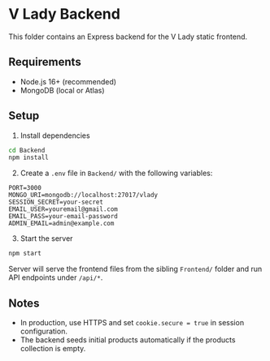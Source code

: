 # V Lady Backend

This folder contains an Express backend for the V Lady static frontend.

## Requirements
- Node.js 16+ (recommended)
- MongoDB (local or Atlas)

## Setup
1. Install dependencies

```bash
cd Backend
npm install
```

2. Create a `.env` file in `Backend/` with the following variables:

```
PORT=3000
MONGO_URI=mongodb://localhost:27017/vlady
SESSION_SECRET=your-secret
EMAIL_USER=youremail@gmail.com
EMAIL_PASS=your-email-password
ADMIN_EMAIL=admin@example.com
```

3. Start the server

```bash
npm start
```

Server will serve the frontend files from the sibling `Frontend/` folder and run API endpoints under `/api/*`.

## Notes
- In production, use HTTPS and set `cookie.secure = true` in session configuration.
- The backend seeds initial products automatically if the products collection is empty.

